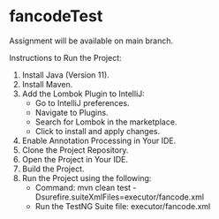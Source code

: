 # fancodeTest

Assignment will be available on main branch.

Instructions to Run the Project:
1. Install Java (Version 11). 
2. Install Maven. 
3. Add the Lombok Plugin to IntelliJ:
   * Go to IntelliJ preferences.
   * Navigate to Plugins.
   * Search for Lombok in the marketplace.
   * Click to install and apply changes.
4. Enable Annotation Processing in Your IDE. 
5. Clone the Project Repository. 
6. Open the Project in Your IDE. 
7. Build the Project. 
8. Run the Project using the following:
   * Command: mvn clean test -Dsurefire.suiteXmlFiles=executor/fancode.xml
   * Run the TestNG Suite file: executor/fancode.xml